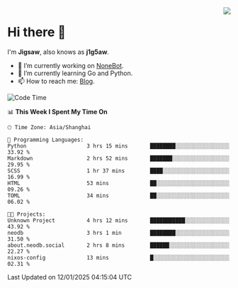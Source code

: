 <a href="#">
  <img align="right" src="https://github-readme-stats.vercel.app/api?username=j1g5awi&count_private=true&show_icons=true&title_color=80070B&text_color=B3B3B3&bg_color=212121&icon_color=80070B" />
</a>

# Hi there 👋

I'm **Jigsaw**, also knows as **j1g5aw**.

- 🔭 I’m currently working on [NoneBot](https://github.com/nonebot).
- 🌱 I’m currently learning Go and Python.
- 📫 How to reach me: [Blog](https://blog.maddestroyer.xyz/).

<!--START_SECTION:waka-->
![Code Time](http://img.shields.io/badge/Code%20Time-1%2C826%20hrs%2010%20mins-blue)

📊 **This Week I Spent My Time On** 

```text
🕑︎ Time Zone: Asia/Shanghai

💬 Programming Languages: 
Python                   3 hrs 15 mins       ████████░░░░░░░░░░░░░░░░░   33.92 % 
Markdown                 2 hrs 52 mins       ███████░░░░░░░░░░░░░░░░░░   29.95 % 
SCSS                     1 hr 37 mins        ████░░░░░░░░░░░░░░░░░░░░░   16.99 % 
HTML                     53 mins             ██░░░░░░░░░░░░░░░░░░░░░░░   09.26 % 
TOML                     34 mins             ██░░░░░░░░░░░░░░░░░░░░░░░   06.02 % 

🐱‍💻 Projects: 
Unknown Project          4 hrs 12 mins       ███████████░░░░░░░░░░░░░░   43.92 % 
neodb                    3 hrs 1 min         ████████░░░░░░░░░░░░░░░░░   31.50 % 
about.neodb.social       2 hrs 8 mins        ██████░░░░░░░░░░░░░░░░░░░   22.27 % 
nixos-config             13 mins             █░░░░░░░░░░░░░░░░░░░░░░░░   02.31 % 
```


 Last Updated on 12/01/2025 04:15:04 UTC
<!--END_SECTION:waka-->
